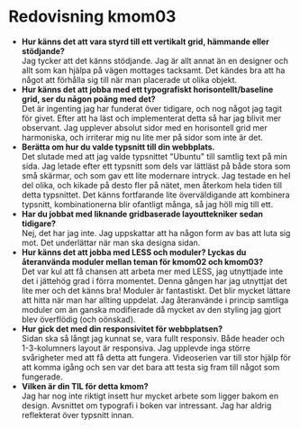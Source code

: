 ---
---
Redovisning kmom03
=========================

* **Hur känns det att vara styrd till ett vertikalt grid, hämmande eller stödjande?**  
Jag tycker att det känns stödjande. Jag är allt annat än en designer och allt som kan hjälpa på vägen mottages tacksamt. Det kändes bra att ha något att förhålla sig till när man placerade ut olika objekt.
* **Hur känns det att jobba med ett typografiskt horisontellt/baseline grid, ser du någon poäng med   det?**  
Det är ingenting jag har funderat över tidigare, och nog något jag tagit för givet. Efter att ha läst och implementerat detta så har jag blivit mer observant. Jag upplever absolut sidor med en horisontell grid mer harmoniska, och irriterar mig nu lite mer på sidor som inte är det.
* **Berätta om hur du valde typsnitt till din webbplats.**  
Det slutade med att jag valde typsnittet "Ubuntu" till samtlig text på min sida. Jag letade efter ett typsnitt som dels var lättläst på både stora som små skärmar, och som gav ett lite modernare intryck. Jag testade en hel del olika, och kikade på desto fler på nätet, men återkom hela tiden till detta typsnittet. Det känns fortfarande lite överväldigande att kombinera typsnitt, kombinationerna blir ofantligt många, så jag höll mig till ett. 
* **Har du jobbat med liknande gridbaserade layouttekniker sedan tidigare?**  
Nej, det har jag inte. Jag uppskattar att ha någon form av bas att luta sig mot. Det underlättar när man ska designa sidan.
* **Hur känns det att jobba med LESS och moduler? Lyckas du återanvända moduler mellan teman för kmom02 och kmom03?**  
Det var kul att få chansen att arbeta mer med LESS, jag utnyttjade inte det i jättehög grad i förra momentet. Denna gången har jag utnyttjat det lite mer och det känns bra! Moduler är fantastiskt. Det blir mycket lättare att hitta när man har allting uppdelat. Jag återanvände i princip samtliga moduler om än ganska modifierade då mycket av den styling jag gjort blev överflödig (och oönskad).
* **Hur gick det med din responsivitet för webbplatsen?**  
Sidan ska så långt jag kunnat se, vara fullt responsiv. Både header och 1-3-kolumners layout är responsiva. Jag upplevde inga större svårigheter med att få detta att fungera. Videoserien var till stor hjälp för att komma igång och sen var det bara att testa sig fram till något som fungerade.
* **Vilken är din TIL för detta kmom?**  
Jag har nog inte riktigt insett hur mycket arbete som ligger bakom en design. Avsnittet om typografi i boken var intressant. Jag har aldrig reflekterat över typsnitt innan.

